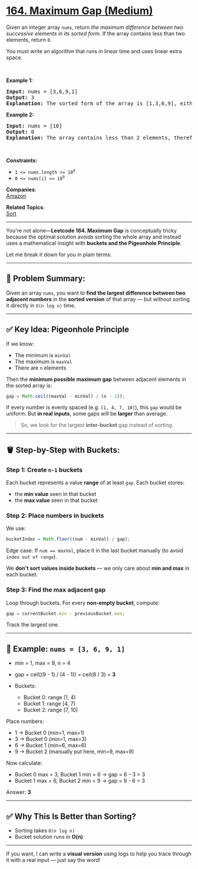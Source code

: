 # [164. Maximum Gap (Medium)](https://leetcode.com/problems/maximum-gap/)

<p>Given an integer array <code>nums</code>, return <em>the maximum difference between two successive elements in its sorted form</em>. If the array contains less than two elements, return <code>0</code>.</p>

<p>You must write an algorithm that runs in linear time and uses linear extra space.</p>

<p>&nbsp;</p>
<p><strong>Example 1:</strong></p>

<pre><strong>Input:</strong> nums = [3,6,9,1]
<strong>Output:</strong> 3
<strong>Explanation:</strong> The sorted form of the array is [1,3,6,9], either (3,6) or (6,9) has the maximum difference 3.
</pre>

<p><strong>Example 2:</strong></p>

<pre><strong>Input:</strong> nums = [10]
<strong>Output:</strong> 0
<strong>Explanation:</strong> The array contains less than 2 elements, therefore return 0.
</pre>

<p>&nbsp;</p>
<p><strong>Constraints:</strong></p>

<ul>
	<li><code>1 &lt;= nums.length &lt;= 10<sup>4</sup></code></li>
	<li><code>0 &lt;= nums[i] &lt;= 10<sup>9</sup></code></li>
</ul>

**Companies**:  
[Amazon](https://leetcode.com/company/amazon)

**Related Topics**:  
[Sort](https://leetcode.com/tag/sort/)

---

You're not alone—**Leetcode 164. Maximum Gap** is conceptually tricky because the optimal solution avoids sorting the whole array and instead uses a mathematical insight with **buckets and the Pigeonhole Principle**.

Let me break it down for you in plain terms:

---

## 🧠 Problem Summary:

Given an array `nums`, you want to **find the largest difference between two adjacent numbers** in the **sorted version** of that array — but without sorting it directly in `O(n log n)` time.

---

## ✅ Key Idea: Pigeonhole Principle

If we know:

- The minimum is `minVal`
- The maximum is `maxVal`
- There are `n` elements

Then the **minimum possible maximum gap** between adjacent elements in the sorted array is:

```js
gap = Math.ceil((maxVal - minVal) / (n - 1));
```

If every number is evenly spaced (e.g. `[1, 4, 7, 10]`), this `gap` would be uniform. But **in real inputs**, some gaps will be **larger** than average.

> So, we look for the largest **inter-bucket** gap instead of sorting.

---

## 🪣 Step-by-Step with Buckets:

### Step 1: Create `n-1` buckets

Each bucket represents a value **range** of at least `gap`.
Each bucket stores:

- the **min value** seen in that bucket
- the **max value** seen in that bucket

### Step 2: Place numbers in buckets

We use:

```js
bucketIndex = Math.floor((num - minVal) / gap);
```

Edge case: If `num == maxVal`, place it in the last bucket manually (to avoid `index out of range`).

We **don't sort values inside buckets** — we only care about **min and max** in each bucket.

### Step 3: Find the max adjacent gap

Loop through buckets. For every **non-empty bucket**, compute:

```js
gap = currentBucket.min - previousBucket.max;
```

Track the largest one.

---

## 🧪 Example: `nums = [3, 6, 9, 1]`

- min = 1, max = 9, n = 4
- gap = ceil((9 - 1) / (4 - 1)) = ceil(8 / 3) = **3**
- Buckets:

  - Bucket 0: range \[1, 4)
  - Bucket 1: range \[4, 7)
  - Bucket 2: range \[7, 10)

Place numbers:

- 1 → Bucket 0 (min=1, max=1)
- 3 → Bucket 0 (min=1, max=3)
- 6 → Bucket 1 (min=6, max=6)
- 9 → Bucket 2 (manually put here, min=9, max=9)

Now calculate:

- Bucket 0 max = 3, Bucket 1 min = 6 → gap = 6 - 3 = 3
- Bucket 1 max = 6, Bucket 2 min = 9 → gap = 9 - 6 = 3

Answer: **3**

---

## ✅ Why This Is Better than Sorting?

- Sorting takes `O(n log n)`
- Bucket solution runs in **O(n)**

---

If you want, I can write a **visual version** using logs to help you trace through it with a real input — just say the word!
